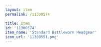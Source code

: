 ```yaml
---
layout: item
permalink: /11300574

title: Item
id: '11300574'
item_name: 'Standard Battleworn Headgear'
icon_url: '11300551.png'
---
```


